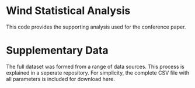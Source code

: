 # Wind Statistical Analysis

This code provides the supporting analysis used for the conference paper.

# Supplementary Data

The full dataset was formed from a range of data sources. This process is explained in a seperate repository. For simplicity, the complete CSV file with all parameters is included for download here.
